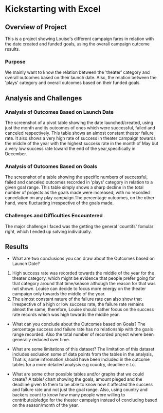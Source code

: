 # Kickstarting with Excel

## Overview of Project
This is a project showing Louise's different campaign fares in relation with the date created and funded goals, using the overall campaign outcome results.

### Purpose
We mainly want to know the relation between the 'theater' category and overall outcomes based on their launch date. Also, the relation between the 'plays' category and overall outcomes based on their funded goals.

## Analysis and Challenges

### Analysis of Outcomes Based on Launch Date
The screenshot of a pivot table showing the date launched/created, using just the month and its outcomes of ones which were successful, failed and canceled respectively. This table shows an almost constant theater failure rate. It also shows a very high rate of success in theater campaign towards the middle of the year with the highest success rate in the month of May but a very low success rate toward the end of the year,specifically in December.

### Analysis of Outcomes Based on Goals
The screenshot of a table showing the specific numbers of successful, failed and canceled outcomes recorded in 'plays' category in relation to a given goal range. This table simply shows a sharp decline in the total number of projects as the goals made were increased, with no recorded cancelation on any play campaign.The percentage outcomes, on the other hand, were fluctuating irrespective of the goals made.

### Challenges and Difficulties Encountered
The major challenge I faced was the getting the general 'countifs' fomular right, which I ended up solving individually.

## Results
- What are two conclusions you can draw about the Outcomes based on Launch Date?
1. High success rate was recorded towards the middle of the year for the theater category, which might be evidence that people prefer going for that category around that time/season although the reason for that was not shown. Louise can decide to focus more energy on the theater campaign only towards the middle of the year.
2. The almost constant nature of the failure rate can also show that irrespective of a high or low success rate, the failure rate remains almost the same, therefore, Louise should rather focus on the success rate records which was high towards the middle year.

- What can you conclude about the Outcomes based on Goals?
The percentage success and failure rate has no relationship with the goals range recorded. Also the total number of recorded project where been generally reduced over time.

- What are some limitations of this dataset?
The limitation of this dataset includes exclusion some of data points from the tables in the analysis, That is, some infromation should have been included in the outcome tables for a more detailed analysis e.g country, deadline e.t.c.

- What are some other possible tables and/or graphs that we could create?
 A table/ chart showing the goals, amount pleged and the deadline given to them to be able to know how it affected the success and failure rate and not just the goal range. Also, using country and backers count to know how many people were willing to contribute/pledge for the theater campaign instead of concluding based on the season/month of the year.